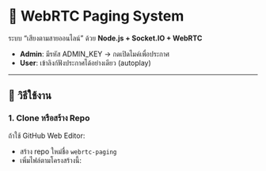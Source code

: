 # 📣 WebRTC Paging System

ระบบ “เสียงตามสายออนไลน์” ด้วย **Node.js + Socket.IO + WebRTC**  
- **Admin**: มีรหัส ADMIN_KEY → กดเปิดไมค์เพื่อประกาศ  
- **User**: เข้าลิงก์ฟังประกาศได้อย่างเดียว (autoplay)

---

## 🚀 วิธีใช้งาน

### 1. Clone หรือสร้าง Repo
ถ้าใช้ GitHub Web Editor:
- สร้าง repo ใหม่ชื่อ `webrtc-paging`
- เพิ่มไฟล์ตามโครงสร้างนี้:

